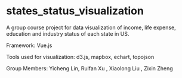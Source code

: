 # states_status_visualization

A group course project for data visualization of income, life expense, education and industry status of each state in US.

Framework: Vue.js

Tools used for visualization: d3.js, mapbox, echart, topojson

Group Members: Yicheng Lin, Ruifan Xu , Xiaolong Liu , Zixin Zheng 
